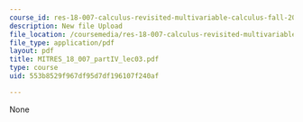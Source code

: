 ```yaml
---
course_id: res-18-007-calculus-revisited-multivariable-calculus-fall-2011
description: New file Upload
file_location: /coursemedia/res-18-007-calculus-revisited-multivariable-calculus-fall-2011/553b8529f967df95d7df196107f240af_MITRES_18_007_partIV_lec03.pdf
file_type: application/pdf
layout: pdf
title: MITRES_18_007_partIV_lec03.pdf
type: course
uid: 553b8529f967df95d7df196107f240af

---
```

None